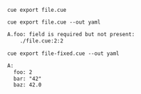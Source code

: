 ```shell
cue export file.cue
```

```shell
cue export file.cue --out yaml
```

```txt
A.foo: field is required but not present:
    ./file.cue:2:2
```

```shell
cue export file-fixed.cue --out yaml
```

```txt
A:
  foo: 2
  bar: "42"
  baz: 42.0
```


